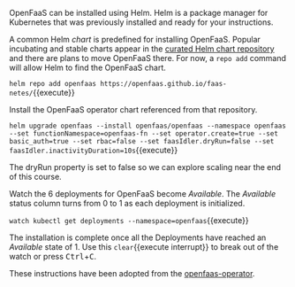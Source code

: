 OpenFaaS can be installed using Helm. Helm is a package manager for Kubernetes that was previously installed and ready for your instructions.

A common Helm _chart_ is predefined for installing OpenFaaS. Popular incubating and stable charts appear in the [curated Helm chart repository](https://github.com/kubernetes/charts) and there are plans to move OpenFaaS there. For now, a `repo add` command will allow Helm to find the OpenFaaS chart.

`helm repo add openfaas https://openfaas.github.io/faas-netes/`{{execute}}

Install the OpenFaaS operator chart referenced from that repository.

`helm upgrade openfaas --install openfaas/openfaas --namespace openfaas --set functionNamespace=openfaas-fn --set operator.create=true --set basic_auth=true --set rbac=false --set faasIdler.dryRun=false --set faasIdler.inactivityDuration=10s`{{execute}}

The dryRun property is set to false so we can explore scaling near the end of this course.

Watch the 6 deployments for OpenFaaS become _Available_. The _Available_ status column turns from 0 to 1 as each deployment is initialized.

`watch kubectl get deployments --namespace=openfaas`{{execute}}

The installation is complete once all the Deployments have reached an _Available_ state of 1. Use this ```clear```{{execute interrupt}} to break out of the watch or press <kbd>Ctrl</kbd>+<kbd>C</kbd>.

These instructions have been adopted from the [openfaas-operator](https://github.com/openfaas-incubator/openfaas-operator).
